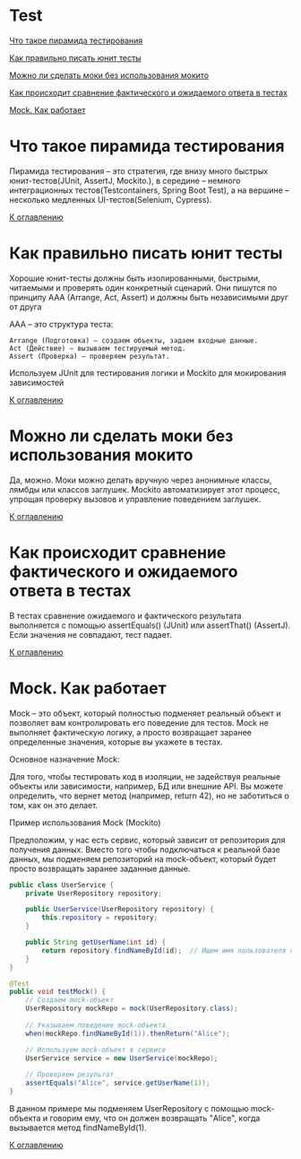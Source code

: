 # Test

[Что такое пирамида тестирования](#что-такое-пирамида-тестирования)

[Как правильно писать юнит тесты](#как-правильно-писать-юнит-тесты)

[Можно ли сделать моки без использования мокито](#можно-ли-сделать-моки-без-использования-мокито)

[Как происходит сравнение фактического и ожидаемого ответа в тестах](#как-происходит-сравнение-фактического-и-ожидаемого-ответа-в-тестах)

[Mock. Как работает](#mock-как-работает)

# Что такое пирамида тестирования

Пирамида тестирования – это стратегия, где внизу много быстрых юнит-тестов(JUnit, AssertJ, Mockito.), в середине –
немного интеграционных тестов(Testcontainers, Spring Boot Test), а на вершине – несколько медленных UI-тестов(Selenium,
Cypress).

[К оглавлению](#Test)

# Как правильно писать юнит тесты

Хорошие юнит-тесты должны быть изолированными, быстрыми, читаемыми и проверять один конкретный сценарий. Они пишутся по
принципу AAA (Arrange, Act, Assert) и должны быть независимыми друг от друга

AAA – это структура теста:

    Arrange (Подготовка) – создаем объекты, задаем входные данные.
    Act (Действие) – вызываем тестируемый метод.
    Assert (Проверка) – проверяем результат.

Используем JUnit для тестирования логики и Mockito для мокирования зависимостей

[К оглавлению](#Test)

# Можно ли сделать моки без использования мокито

Да, можно. Моки можно делать вручную через анонимные классы, лямбды или классов заглушек. Mockito автоматизирует
этот процесс, упрощая проверку вызовов и управление поведением заглушек.

[К оглавлению](#Test)

# Как происходит сравнение фактического и ожидаемого ответа в тестах

В тестах сравнение ожидаемого и фактического результата выполняется с помощью assertEquals() (JUnit) или assertThat() (AssertJ). Если значения не совпадают, тест падает.

[К оглавлению](#Test)

# Mock. Как работает

Mock – это объект, который полностью подменяет реальный объект и позволяет вам контролировать его поведение для тестов.
Mock не выполняет фактическую логику, а просто возвращает заранее определенные значения, которые вы укажете в тестах.

Основное назначение Mock:

Для того, чтобы тестировать код в изоляции, не задействуя реальные объекты или зависимости, например, БД или внешние
API.
Вы можете определить, что вернет метод (например, return 42), но не заботиться о том, как он это делает.

Пример использования Mock (Mockito)

Предположим, у нас есть сервис, который зависит от репозитория для получения данных. Вместо того чтобы подключаться к
реальной базе данных, мы подменяем репозиторий на mock-объект, который будет просто возвращать заранее заданные данные.

```java
public class UserService {
    private UserRepository repository;

    public UserService(UserRepository repository) {
        this.repository = repository;
    }

    public String getUserName(int id) {
        return repository.findNameById(id);  // Ищем имя пользователя по id
    }
}

@Test
public void testMock() {
    // Создаем mock-объект
    UserRepository mockRepo = mock(UserRepository.class);
    
    // Указываем поведение mock-объекта
    when(mockRepo.findNameById(1)).thenReturn("Alice");

    // Используем mock-объект в сервисе
    UserService service = new UserService(mockRepo);
    
    // Проверяем результат
    assertEquals("Alice", service.getUserName(1));
}
```
В данном примере мы подменяем UserRepository с помощью mock-объекта и говорим ему, что он должен возвращать "Alice", когда вызывается метод findNameById(1).

[К оглавлению](#Test)